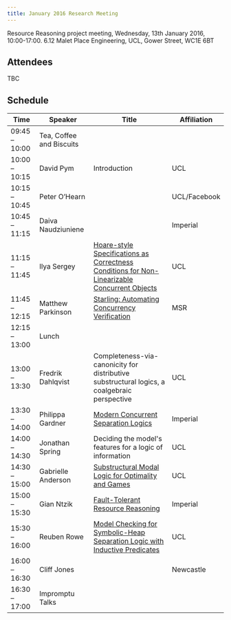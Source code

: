```yaml
---
title: January 2016 Research Meeting
---
```

Resource Reasoning project meeting, Wednesday, 13th January 2016, 10:00-17:00. 6.12 Malet Place Engineering, UCL, Gower Street, WC1E 6BT

## Attendees
TBC

## Schedule
| Time | Speaker | Title | Affiliation |
| ---- | ------- | ----- | ----------- |
| 09:45 – 10:00 | Tea, Coffee and Biscuits |
| 10:00 – 10:15 | David Pym | Introduction | UCL |
| 10:15 – 10:45 | Peter O’Hearn |          | UCL/Facebook |
| 10:45 – 11:15 | Daiva Naudziuniene |     | Imperial |
| 11:15 – 11:45 | Ilya Sergey | [Hoare-style Specifications as Correctness Conditions for Non-Linearizable Concurrent Objects](/slides/2016-01/sergey.pdf) | UCL |
| 11:45 – 12:15 | Matthew Parkinson | [Starling: Automating Concurrency Verification](/slides/2016-01/parkinson.pdf) | MSR |
| 12:15 – 13:00 | Lunch |
| 13:00 – 13:30 | Fredrik Dahlqvist | Completeness-via-canonicity for distributive substructural logics, a coalgebraic perspective | UCL |
| 13:30 – 14:00 | Philippa Gardner | [Modern Concurrent Separation Logics](/slides/2016-01/gardner.pdf) | Imperial |
| 14:00 – 14:30 | Jonathan Spring | Deciding the model's features for a logic of information | UCL |
| 14:30 – 15:00 | Gabrielle Anderson | [Substructural Modal Logic for Optimality and Games](/slides/2016-01/anderson.pdf) | UCL |
| 15:00 – 15:30 | Gian Ntzik | [Fault-Tolerant Resource Reasoning](/slides/2016-01/ntzik.pdf) | Imperial |
| 15:30 – 16:00 | Reuben Rowe | [Model Checking for Symbolic-Heap Separation Logic with Inductive Predicates](/slides/2016-01/rowe.pdf) | UCL |
| 16:00 – 16:30 | Cliff Jones |    | Newcastle |
| 16:30 – 17:00 | Impromptu Talks |
